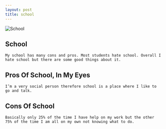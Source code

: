 ```yaml
---
layout: post 
title: school 
---
```


![ School ](/image/school.jpg)

## School
	My school has many cons and pros. Most students hate school. Overall I hate school but there are some good things about it. 

## Pros Of School, In My Eyes
	I’m a very social person therefore school is a place where I like to go and talk.

## Cons Of School
	Basically only 25% of the time I have help on my work but the other 75% of the time I am all on my own not knowing what to do. 
